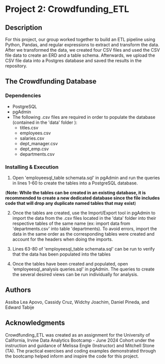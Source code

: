# Project 2: Crowdfunding_ETL


## Description
For this project, our group worked together to build an ETL pipeline using Python, Pandas, and regular expressions to extract and transform the data. After we transformed the data, we created four CSV files and used the CSV file data to create an ERD and a table schema. Afterwards, we upload the CSV file data into a Postgres database and saved the results in the repository.

## The Crowdfunding Database
### Dependencies
* PostgreSQL
* pgAdmin
* The following .csv files are required in order to populate the database (contained in the 'data' folder ):
    * titles.csv
    * employees.csv
    * salaries.csv
    * dept_manager.csv
    * dept_emp.csv
    * departments.csv


### Installing & Execution
1. Open 'employeesql_table schemata.sql' in pgAdmin and run the queries in lines 1-60 to create the tables into a PostgreSQL database.

(**Note: While the tables can be created in an existing database, it is recommended to create a new dedicated database since the file includes code that will drop any duplicate named tables that may exist**)

2. Once the tables are created, use the Import/Export tool in pgAdmin to import the data from the .csv files located in the 'data' folder into their respective tables of the same name (ex: import data from 'departments.csv' into table 'departments).  To avoid errors, import the data in the same order as the corresponding tables were created and account for the headers when doing the imports.

3. Lines 63-80 of 'employeesql_table schemata.sql' can be run to verify that the data has been populated into the tables

4. Once the tables have been created and populated, open 'employeesql_analysis queries.sql' in pgAdmin.  The queries to create the several desired views can be run individually for analysis.

## Authors

Assiba Lea Apovo, Cassidy Cruz, Widchy Joachim, Daniel Pineda, and Edward Tabije 

## Acknowledgments
Crowdfunding_ETL was created as an assignment for the University of California, Irvine Data Analytics Bootcamp - June 2024 Cohort under the instruction and guidance of Melissa Engle (Instructor) and Mitchell Stone (TA).
The practical exercises and coding examples demonstrated through the bootcamp helped inform and inspire the code for this project.
